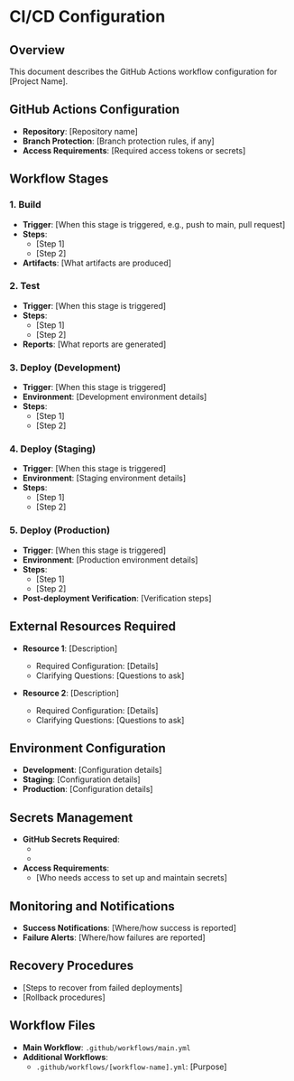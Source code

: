 # CI/CD Configuration

## Overview
This document describes the GitHub Actions workflow configuration for [Project Name].

## GitHub Actions Configuration
- **Repository**: [Repository name]
- **Branch Protection**: [Branch protection rules, if any]
- **Access Requirements**: [Required access tokens or secrets]

## Workflow Stages

### 1. Build
- **Trigger**: [When this stage is triggered, e.g., push to main, pull request]
- **Steps**:
  - [Step 1]
  - [Step 2]
- **Artifacts**: [What artifacts are produced]

### 2. Test
- **Trigger**: [When this stage is triggered]
- **Steps**:
  - [Step 1]
  - [Step 2]
- **Reports**: [What reports are generated]

### 3. Deploy (Development)
- **Trigger**: [When this stage is triggered]
- **Environment**: [Development environment details]
- **Steps**:
  - [Step 1]
  - [Step 2]

### 4. Deploy (Staging)
- **Trigger**: [When this stage is triggered]
- **Environment**: [Staging environment details]
- **Steps**:
  - [Step 1]
  - [Step 2]

### 5. Deploy (Production)
- **Trigger**: [When this stage is triggered]
- **Environment**: [Production environment details]
- **Steps**:
  - [Step 1]
  - [Step 2]
- **Post-deployment Verification**: [Verification steps]

## External Resources Required
- **Resource 1**: [Description]
  - Required Configuration: [Details]
  - Clarifying Questions: [Questions to ask]
  
- **Resource 2**: [Description]
  - Required Configuration: [Details]
  - Clarifying Questions: [Questions to ask]

## Environment Configuration
- **Development**: [Configuration details]
- **Staging**: [Configuration details]
- **Production**: [Configuration details]

## Secrets Management
- **GitHub Secrets Required**:
  - [Secret name]: [Purpose]
  - [Secret name]: [Purpose]
- **Access Requirements**:
  - [Who needs access to set up and maintain secrets]

## Monitoring and Notifications
- **Success Notifications**: [Where/how success is reported]
- **Failure Alerts**: [Where/how failures are reported]

## Recovery Procedures
- [Steps to recover from failed deployments]
- [Rollback procedures]

## Workflow Files
- **Main Workflow**: `.github/workflows/main.yml`
- **Additional Workflows**: 
  - `.github/workflows/[workflow-name].yml`: [Purpose]
